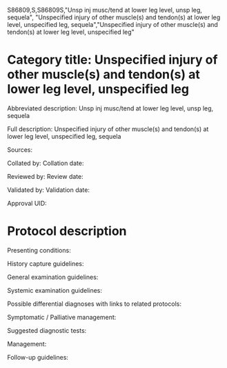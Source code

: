 S86809,S,S86809S,"Unsp inj musc/tend at lower leg level, unsp leg, sequela", "Unspecified injury of other muscle(s) and tendon(s) at lower leg level, unspecified leg, sequela","Unspecified injury of other muscle(s) and tendon(s) at lower leg level, unspecified leg"
# Category title: Unspecified injury of other muscle(s) and tendon(s) at lower leg level, unspecified leg

Abbreviated description: Unsp inj musc/tend at lower leg level, unsp leg, sequela

Full description: Unspecified injury of other muscle(s) and tendon(s) at lower leg level, unspecified leg, sequela

Sources:

Collated by:
Collation date:

Reviewed by:
Review date:

Validated by:
Validation date:

Approval UID:

# Protocol description

Presenting conditions:

History capture guidelines:

General examination guidelines:

Systemic examination guidelines:

Possible differential diagnoses with links to related protocols:

Symptomatic / Palliative management:

Suggested diagnostic tests:

Management:

Follow-up guidelines:
